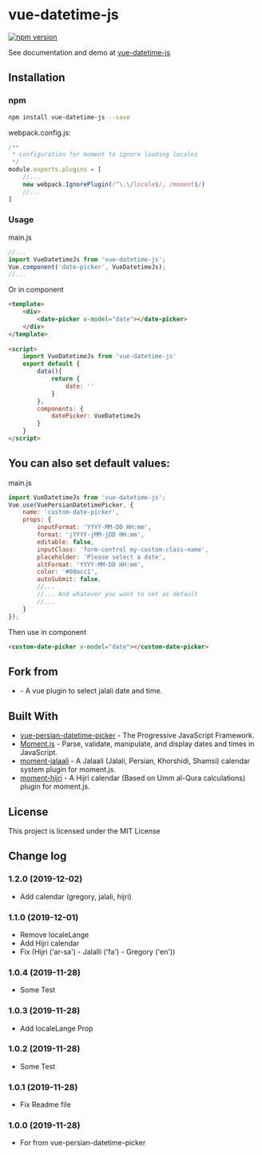 # vue-datetime-js

[![npm version](https://badge.fury.io/js/vue-datetime-js.svg)](https://www.npmjs.com/package/vue-datetime-js)

See documentation and demo at [vue-datetime-js](https://mahdadghasemian.github.io/vue-datetime-js)


## Installation

### npm
```bash
npm install vue-datetime-js --save
```

webpack.config.js:
```javascript
/**
 * configuration for moment to ignore loading locales
 */
module.exports.plugins = [
    //...
    new webpack.IgnorePlugin(/^\.\/locale$/, /moment$/)
    //...
]
```

### Usage

main.js
```javascript
//...
import VueDatetimeJs from 'vue-datetime-js';
Vue.component('date-picker', VueDatetimeJs);
//...
```
Or in component
```html
<template>
    <div>
        <date-picker v-model="date"></date-picker>
    </div>
</template>
 
<script>
    import VueDatetimeJs from 'vue-datetime-js'
    export default {
        data(){
            return {
                date: ''
            }
        },
        components: {
            datePicker: VueDatetimeJs
        }
    }
</script>
```

## You can also set default values: 
main.js
```javascript
import VueDatetimeJs from 'vue-datetime-js';
Vue.use(VuePersianDatetimePicker, {
    name: 'custom-date-picker',
    props: {
        inputFormat: 'YYYY-MM-DD HH:mm',
        format: 'jYYYY-jMM-jDD HH:mm',
        editable: false,
        inputClass: 'form-control my-custom-class-name',
        placeholder: 'Please select a date',
        altFormat: 'YYYY-MM-DD HH:mm',
        color: '#00acc1',
        autoSubmit: false,
        //...  
        //... And whatever you want to set as default 
        //... 
    }
});
```
Then use in component
```html
<custom-date-picker v-model="date"></custom-date-picker>
```

## Fork from
* [](https://github.com/talkhabi/vue-persian-datetime-picker.git) - A vue plugin to select jalali date and time.

## Built With
* [vue-persian-datetime-picker](https://vuejs.org/) - The Progressive JavaScript Framework.
* [Moment.js](https://momentjs.com/) - Parse, validate, manipulate, and display dates and times in JavaScript.
* [moment-jalaali](https://github.com/jalaali/moment-jalaali) - A Jalaali (Jalali, Persian, Khorshidi, Shamsi) calendar system plugin for moment.js.
* [moment-hijri](https://github.com/xsoh/moment-hijri) - A Hijri calendar (Based on Umm al-Qura calculations) plugin for moment.js.


## License

This project is licensed under the MIT License


## Change log

### 1.2.0 (2019-12-02)

  * Add calendar (gregory, jalali, hijri)

### 1.1.0 (2019-12-01)

  * Remove localeLange
  * Add Hijri calendar
  * Fix (Hijri ('ar-sa') - Jalalli ('fa') - Gregory ('en'))

### 1.0.4 (2019-11-28)

  * Some Test
  
### 1.0.3 (2019-11-28)

  * Add localeLange Prop
 
### 1.0.2 (2019-11-28)

  * Some Test
  
### 1.0.1 (2019-11-28)

  * Fix Readme file

### 1.0.0 (2019-11-28)

  * For from vue-persian-datetime-picker
